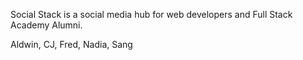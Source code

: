 Social Stack is a social media hub for web developers and Full Stack Academy Alumni.

Aldwin, CJ, Fred, Nadia, Sang